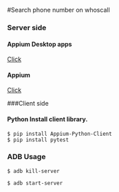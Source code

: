 #Search phone number on whoscall

### Server side
#### Appium Desktop apps

[Click](https://github.com/appium/appium-desktop)

#### Appium
[Click](http://appium.io/)


###Client side
#### Python Install client library.

```
$ pip install Appium-Python-Client
$ pip install pytest

```


### ADB Usage
```
$ adb kill-server

$ adb start-server
```



